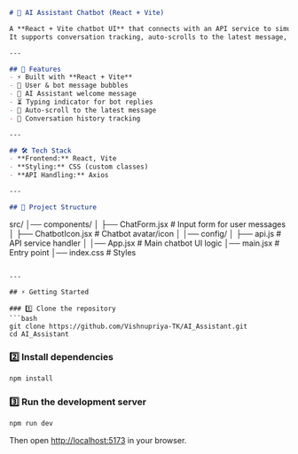 
```markdown
# 🤖 AI Assistant Chatbot (React + Vite)

A **React + Vite chatbot UI** that connects with an API service to simulate an AI assistant.  
It supports conversation tracking, auto-scrolls to the latest message, and shows a typing indicator while waiting for responses.

---

## 🚀 Features
- ⚡ Built with **React + Vite**
- 💬 User & bot message bubbles
- 🤖 AI Assistant welcome message
- ⏳ Typing indicator for bot replies
- 📜 Auto-scroll to the latest message
- 🔄 Conversation history tracking

---

## 🛠️ Tech Stack
- **Frontend:** React, Vite  
- **Styling:** CSS (custom classes)  
- **API Handling:** Axios  

---

## 📂 Project Structure
```

src/
│── components/
│   ├── ChatForm.jsx       # Input form for user messages
│   ├── ChatbotIcon.jsx    # Chatbot avatar/icon
│
│── config/
│   ├── api.js             # API service handler
│
│── App.jsx                # Main chatbot UI logic
│── main.jsx               # Entry point
│── index.css              # Styles

````

---

## ⚡ Getting Started

### 1️⃣ Clone the repository
```bash
git clone https://github.com/Vishnupriya-TK/AI_Assistant.git
cd AI_Assistant
````

### 2️⃣ Install dependencies

```bash
npm install
```

### 3️⃣ Run the development server

```bash
npm run dev
```

Then open [http://localhost:5173](http://localhost:5173) in your browser.

```


